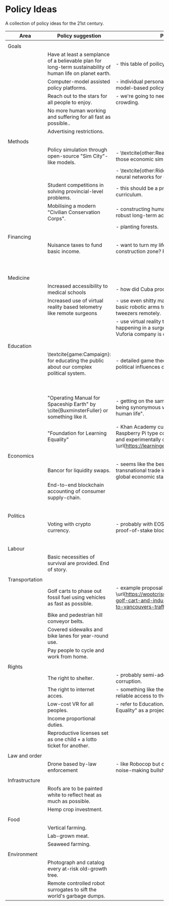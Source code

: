 # Policy Ideas  
A collection of policy ideas for the 21st century.  

| Area           | Policy suggestion                                                                                           | Policy details                                                                                                                                                            | Empirical support                                                         | Other notes                                                                                                                                                                              |
|----------------|-------------------------------------------------------------------------------------------------------------|---------------------------------------------------------------------------------------------------------------------------------------------------------------------------|---------------------------------------------------------------------------|------------------------------------------------------------------------------------------------------------------------------------------------------------------------------------------|
|                |                                                                                                             |                                                                                                                                                                           |                                                                           |                                                                                                                                                                                          |
| Goals          |                                                                                                             |                                                                                                                                                                           |                                                                           |                                                                                                                                                                                          |
|                | Have at least a semplance of a believable plan for long-term sustainability of human life on planet earth. | - this table of poilicy ideas.                                                                                                                                             |                                                                           |                                                                                                                                                                                          |
|                | Computer-model assisted policy platforms.                                                                   | - individual personalities must give away to model-based policy proposals.                                                                                                |                                                                           |                                                                                                                                                                                          |
|                | Reach out to the stars for all people to enjoy.                                                             | - we're going to need to go to space due to over-crowding.                                                                                                                |                                                                           |                                                                                                                                                                                          |
|                | No more human working and suffering for all fast as possible..                                              |                                                                                                                                                                           |                                                                           |                                                                                                                                                                                          |
|                | Advertising restrictions.                                                                                   |                                                                                                                                                                           |                                                                           |                                                                                                                                                                                          |
|                |                                                                                                             |                                                                                                                                                                           |                                                                           |                                                                                                                                                                                          |
| Methods        |                                                                                                             |                                                                                                                                                                           |                                                                           |                                                                                                                                                                                          |
|                | Policy simulation through open-source "Sim City"-like models.                                               | - \textcite{other:ReadingTheNewsEpisode6}" on those economic simulations.                                                                                                 | - \url{https://blog.salesforceairesearch.com/the-ai-economist/}           | - \url{https://www.youtube.com/watch?v=nCMTTB3MKuw}                                                                                                                                      |
|                |                                                                                                             | - \textcite{other:RidealongsEarle2029} on fractal neural networks for open-source "Metropolis".                                                                           | - \url{https://arxiv.org/abs/2002.03896}                                   | - \url{https://savingforecast.com}                                                                                                                                                       |
|                | Student competitions in solving provincial-level problems.                                                  | - this should be a practical part of any school curriculum.                                                                                                              |                                                                           | - connected with \textcite{area:Education}.                                                                                                                                              |
|                | Mobilising a modern "Civilian Conservation Corps".                                                          | - constructing human resettlement zones with robust long-term accounting for climate change.                                                                              | - success of depression era New Deal CCC.                                 | - url{https://vimeo.com/150192017}                                                                                                                                                       |
|                |                                                                                                             | - planting forests.                                                                                                                                                       |                                                                           |                                                                                                                                                                                          |
|                |                                                                                                             |                                                                                                                                                                           |                                                                           |                                                                                                                                                                                          |
| Financing      |                                                                                                             |                                                                                                                                                                           |                                                                           |                                                                                                                                                                                          |
|                | Nuisance taxes to fund basic income.                                                                        | - want to turn my life into a 5 year long construction zone? Pay me, idiot.                                                                                               | - "positive tariffs" in "The Green Economy" by \cite{Jacobs1993}.         | - \url{https://www.youtube.com/playlist?list=PLh9Uewtj3bwlGhG7rFy0D4fM8x7gpnFhf}                                                                                                         |
|                |                                                                                                             |                                                                                                                                                                           | - evidence of what goes on: \textcite{<other:PlaylistIrritiatingNoises>}. |                                                                                                                                                                                          |
|                |                                                                                                             |                                                                                                                                                                           |                                                                           |                                                                                                                                                                                          |
|                |                                                                                                             |                                                                                                                                                                           |                                                                           |                                                                                                                                                                                          |
| Medicine       |                                                                                                             |                                                                                                                                                                           |                                                                           |                                                                                                                                                                                          |
|                | Increased accessibility to medical schools                                                                  | - how did Cuba produce so many doctors?                                                                                                                                   | - Cuba's results.                                                         | - connected with \textcite{area:Education}.                                                                                                                                              |
|                | Increased use of virtual reality based telometry like remote surgeons                                       | - use even shitty machine learning systems and basic robotic arms to operate a scalpel and tweezers remotely.                                                             | - popularity of VR anatomy tours.                                         |- url{https://developer.vuforia.com/}                                                                                                                                                                                         |
|                |                                                                                                             | - use virtual reality to visualize wtf is actually happening in a surgery, similar to the way that Vuforia company is developing.                                         | - literal research papers on the topic.                                   |                                                                                                                                                     |
|                |                                                                                                             |                                                                                                                                                                           |                                                                           |                                                                                                                                                                                          |
|                |                                                                                                             |                                                                                                                                                                           |                                                                           |                                                                                                                                                                                          |
| Education      |                                                                                                             |                                                                                                                                                                           |                                                                           |                                                                                                                                                                                          |
|                | \textcite{game:Campaign}:  for educating the public about our complex political system.                     | - detailed game theoretic models of realistic political influences dressed up as fun.                                                                                     | - the RAND corporation and war gaming.                                    | - \url{https://github.com/jordanbCS/Campaign}.                                                                                                                                           |
|                |                                                                                                             |                                                                                                                                                                           | - specific international multilateral relations in general.               |                                                                                                                                                                                          |
|                |                                                                                                             |                                                                                                                                                                           |                                                                           |                                                                                                                                                                                          |
|                | "Operating Manual for Spaceship Earth" by \cite{BuxminsterFuller} or something like it.                     | - getting on the same page with something like this being synonymous with "continued existence of human life".                                                            |                                                                           |                                                                                                                                                                                          |
|                |                                                                                                             |                                                                                                                                                                           |                                                                           |                                                                                                                                                                                          |
|                | "Foundation for Learning Equality"                                                                          | - Khan Academy curriculum daisy chained with Raspberry Pi type computers for internet access and experimentally optimized: \url{https://learningequality.org/}            | - popularity in developing countries and the prison system etc…           |                                                                                                                                                                                          |
|                |                                                                                                             |                                                                                                                                                                           |                                                                           |                                                                                                                                                                                          |
| Economics      |                                                                                                             |                                                                                                                                                                           |                                                                           |                                                                                                                                                                                          |
|                | Bancor for liquidity swaps.                                                                                 | - seems like the best candidate for mitigating transnational trade imbalances in the service of global economic stability.                                                |                                                                           | - \url{https://bancor.network}                                                                                                                                                           |
|                | End-to-end blockchain accounting of consumer supply-chain.                                                  |                                                                                                                                                                           |                                                                           |                                                                                                                                                                                          |
|                |                                                                                                             |                                                                                                                                                                           |                                                                           | - \url{https://www.youtube.com/watch?v=_XdVjBOb04Y}                                                                                                                                      |
|                |                                                                                                             |                                                                                                                                                                           |                                                                           |                                                                                                                                                                                          |
| Politics       |                                                                                                             |                                                                                                                                                                           |                                                                           |                                                                                                                                                                                          |
|                | Voting with crypto currency.                                                                                | - probably with EOS as most tested delegated-proof-of-stake blockchain.                                                                                                   | - sustained extistence for about five years now.                          | - \url{https://eos.io/}                                                                                                                                                                  |
|                |                                                                                                             |                                                                                                                                                                           |                                                                           | - \url{https://votecoin.com}                                                                                                                                                             |
|                |                                                                                                             |                                                                                                                                                                           |                                                                           |                                                                                                                                                                                          |
| Labour         |                                                                                                             |                                                                                                                                                                           |                                                                           |                                                                                                                                                                                          |
|                | Basic necessities of survival are provided. End of story.                                                  |                                                                                                                                                                           |                                                                           |                                                                                                                                                                                          |
|                |                                                                                                             |                                                                                                                                                                           |                                                                           |                                                                                                                                                                                          |
| Transportation |                                                                                                             |                                                                                                                                                                           |                                                                           |                                                                                                                                                                                          |
|                | Golf carts to phase out fossil fuel using vehicles as fast as possible.                                     | - example proposal for Vancouver, BC: \url{https://wootcrisp.com/policy/2022/03/03/the-golf-cart-and-industrial-conveyor-belt-solution-to-vancouvers-traffic-congestion/} | - Isla Holbox, Mexico.                                                    | - \url{https://www.vice.com/en/article/y3vny5/glorified-electric-golf-carts-for-all}                                                                                                     |
|                | Bike and pedestrian hill conveyor belts.                                                                    |                                                                                                                                                                           | - \url{reddit.com/r/carfree}                                              | - url{https://www.washingtonpost.com/lifestyle/travel/isla-holbox-a-mexican-island-that-retains-its-distinct-small-town-vibe/2019/02/21/341bf150-3170-11e9-8ad3-9a5b113ecd3c_story.html} |
|                | Covered sidewalks and bike lanes for year-round use.                                                        |                                                                                                                                                                           | - Trundheim, Norway.                                                      | - \url{https://www.reddit.com/r/Damnthatsinteresting/comments/qmt13o/in_south_korea_the_solar_panels_in_the_middle_of/}                                                                  |
|                | Pay people to cycle and work from home.                                                                     |                                                                                                                                                                           |                                                                           | - url{https://www.vancouverisawesome.com/opinion/opinion-limit-post-covid-19-traffic-paying-people-to-cycle-instead-drive-2338791}                                                       |
|                |                                                                                                             |                                                                                                                                                                           |                                                                           |                                                                                                                                                                                          |
| Rights         |                                                                                                             |                                                                                                                                                                           |                                                                           |                                                                                                                                                                                          |
|                | The right to shelter.                                                                                       | - probably semi-addressable by seizing assets of corruption.                                                                                                              |                                                                           |                                                                                                                                                                                          |
|                | The right to internet acces.                                                                                | - something like the half the world does not have reliable access to the internet.                                                                                        |                                                                           |                                                                                                                                                                                          |
|                | Low-cost VR for all peoples.                                                                                | - refer to Education."Foundation for Learning Equality" as a project template.                                                                                            |                                                                           |                                                                                                                                                                                          |
|                | Income proportional duties.                                                                                 |                                                                                                                                                                           | - Finalnd's graded speeding ticket system for example.                    |                                                                                                                                                                                          |
|                | Reproductive licenses set as one child + a lotto ticket for another.                                        |                                                                                                                                                                           |                                                                           |                                                                                                                                                                                          |
|                |                                                                                                             |                                                                                                                                                                           |                                                                           |                                                                                                                                                                                          |
| Law and order  |                                                                                                             |                                                                                                                                                                           |                                                                           |                                                                                                                                                                                          |
|                | Drone based by-law enforcement                                                                              | - like Robocop but coming for your chimneys and noise-making bullshit.                                                                                                    |                                                                           |                                                                                                                                                                                          |
|                |                                                                                                             |                                                                                                                                                                           |                                                                           |                                                                                                                                                                                          |
| Infrastructure |                                                                                                             |                                                                                                                                                                           |                                                                           |                                                                                                                                                                                          |
|                | Roofs are to be painted white to reflect heat as much as possible.                                          |                                                                                                                                                                           |                                                                           | - \url{https://www.smithsonianmag.com/innovation/ultra-white-paint-may-someday-replace-air-conditioning-180977560/}                                                                      |
|                | Hemp crop investment.                                                                                       |                                                                                                                                                                           |                                                                           |                                                                                                                                                                                          |
|                |                                                                                                             |                                                                                                                                                                           |                                                                           |                                                                                                                                                                                          |
| Food           |                                                                                                             |                                                                                                                                                                           |                                                                           |                                                                                                                                                                                          |
|                | Vertical farming.                                                                                           |                                                                                                                                                                           |                                                                           |                                                                                                                                                                                          |
|                | Lab-grown meat.                                                                                             |                                                                                                                                                                           |                                                                           |                                                                                                                                                                                          |
|                | Seaweed farming.                                                                                            |                                                                                                                                                                           |                                                                           | - \url{https://www.frontiersin.org/articles/10.3389/fmars.2017.00100/full}                                                                                                               |
|                |                                                                                                             |                                                                                                                                                                           |                                                                           |                                                                                                                                                                                          |
| Environment    |                                                                                                             |                                                                                                                                                                           |                                                                           |                                                                                                                                                                                          |
|                | Photograph and catalog every at-risk old-growth tree.                                                       |                                                                                                                                                                           |                                                                           |                                                                                                                                                                                          |
|                | Remote controlled robot surrogates to sift the world's garbage dumps.                                       |                                                                                                                                                                           |                                                                           |                                                                                                                                                                                          |
